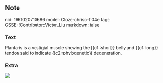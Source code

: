## Note
nid: 1661020710686
model: Cloze-chrisc-ff04e
tags: GSSE::!Contributor::Victor_Liu
markdown: false

### Text
Plantaris is a vestigial muscle showing the {{c1::short}} belly and {{c1::long}} tendon said to indicate {{c2::phylogenetic}} degeneration.

### Extra
<img src="Plant.png">
